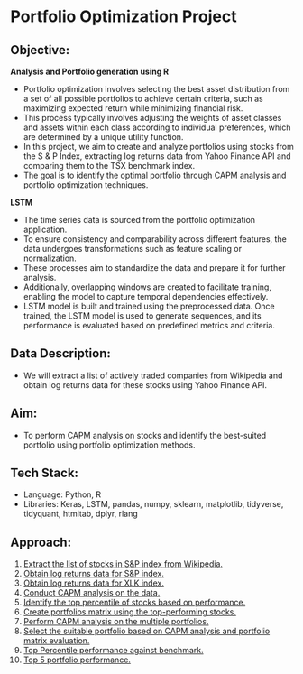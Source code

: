# Portfolio Optimization Project

## Objective:
**Analysis and Portfolio generation using R**
- Portfolio optimization involves selecting the best asset distribution from a set of all possible portfolios to achieve certain criteria, such as maximizing expected return while minimizing financial risk.
- This process typically involves adjusting the weights of asset classes and assets within each class according to individual preferences, which are determined by a unique utility function.
- In this project, we aim to create and analyze portfolios using stocks from the S & P Index, extracting log returns data from Yahoo Finance API and comparing them to the TSX benchmark index.
- The goal is to identify the optimal portfolio through CAPM analysis and portfolio optimization techniques.

**LSTM**
- The time series data is sourced from the portfolio optimization application.
- To ensure consistency and comparability across different features, the data undergoes transformations such as feature scaling or normalization.
- These processes aim to standardize the data and prepare it for further analysis.
- Additionally, overlapping windows are created to facilitate training, enabling the model to capture temporal dependencies effectively.
- LSTM model is built and trained using the preprocessed data. Once trained, the LSTM model is used to generate sequences, and its performance is evaluated based on predefined metrics and criteria.
  
## Data Description:
- We will extract a list of actively traded companies from Wikipedia and obtain log returns data for these stocks using Yahoo Finance API.

## Aim:
- To perform CAPM analysis on stocks and identify the best-suited portfolio using portfolio optimization methods.

## Tech Stack:
- Language: Python, R
- Libraries: Keras, LSTM, pandas, numpy, sklearn, matplotlib, tidyverse, tidyquant, htmltab, dplyr, rlang

## Approach:
1. [Extract the list of stocks in S&P index from Wikipedia.](images/S&P_Tickers.png)
2. [Obtain log returns data for S&P index.](images/Log_Returns_S&P.png)
3. [Obtain log returns data for XLK index.](images/Log_Returns_XLK.png)
4. [Conduct CAPM analysis on the data.](images/CAPM_Analysis.png)
5. [Identify the top percentile of stocks based on performance.](images/Top_Percentile_Stocks.png)
6. [Create portfolios matrix using the top-performing stocks.](images/Portfolio_Matrix.png)
7. [Perform CAPM analysis on the multiple portfolios.](images/CAPM_100_Portfolios.png)
8. [Select the suitable portfolio based on CAPM analysis and portfolio matrix evaluation.](images/CAPM_Indicator_Analysis.png)
9. [Top Percentile performance against benchmark.](images/Top1_VS_XLK.png)
10. [Top 5 portfolio performance.](images/Top5_Percentile.png)

